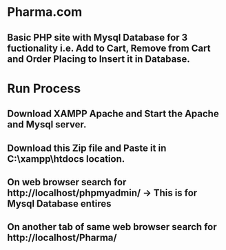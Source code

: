 # Pharma.com

## Basic PHP site with Mysql Database for 3 fuctionality i.e. Add to Cart, Remove from Cart and Order Placing to Insert it in Database.

# Run Process

## Download XAMPP Apache and Start the Apache and Mysql server.

## Download this Zip file and Paste it in C:\xampp\htdocs location.

## On web browser search for http://localhost/phpmyadmin/ -> This is for Mysql Database entires

## On another tab of same web browser search for http://localhost/Pharma/

